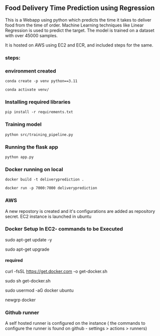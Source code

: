 ## Food Delivery Time Prediction using Regression
This is a Webapp using python which predicts the time it takes to deliver food from the time of order.
Machine Learning techniques like Linear Regression is used to predict the target.
The model is trained on a dataset with over 45000 samples.

It is hosted on AWS using EC2 and ECR, and included steps for the same.

### steps:
### environment created
```
conda create -p venv python==3.11

conda activate venv/
```

### Installing required libraries
```
pip install -r requirements.txt
```

### Training model
```
python src/training_pipeline.py
```

### Running the flask app
```
python app.py
```

### Docker running on local
```
docker build -t deliveryprediction .

docker run -p 7000:7000 deliveryprediction
```
### AWS
A new repostory is created and it's configurations are added as repository secret.
EC2 instance is launched in ubuntu

### Docker Setup In EC2- commands to be Executed
sudo apt-get update -y

sudo apt-get upgrade

#### required
curl -fsSL https://get.docker.com -o get-docker.sh

sudo sh get-docker.sh

sudo usermod -aG docker ubuntu

newgrp docker

### Github runner
A self hosted runner is configured on the instance
( the commands to configure the runner is found on github - settings > actions > runners)